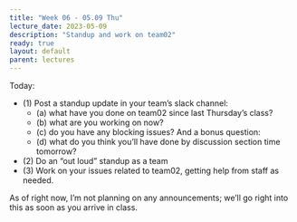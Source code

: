 ```yaml
---
title: "Week 06 - 05.09 Thu"
lecture_date: 2023-05-09
description: "Standup and work on team02"
ready: true
layout: default
parent: lectures
---
```



Today:
* (1)  Post a standup update in your team’s slack channel:
  - (a) what have you done on team02 since last Thursday’s class?
  - (b) what are you working on now?
  - (c) do you have any blocking issues?
  And a bonus question:
  - (d) what do you think you’ll have done by discussion section time tomorrow?
* (2) Do an “out loud” standup as a team
* (3) Work on your issues related to team02, getting help from staff as needed.

As of right now, I’m not planning on any announcements; we’ll go right into this as soon as you arrive in class.
